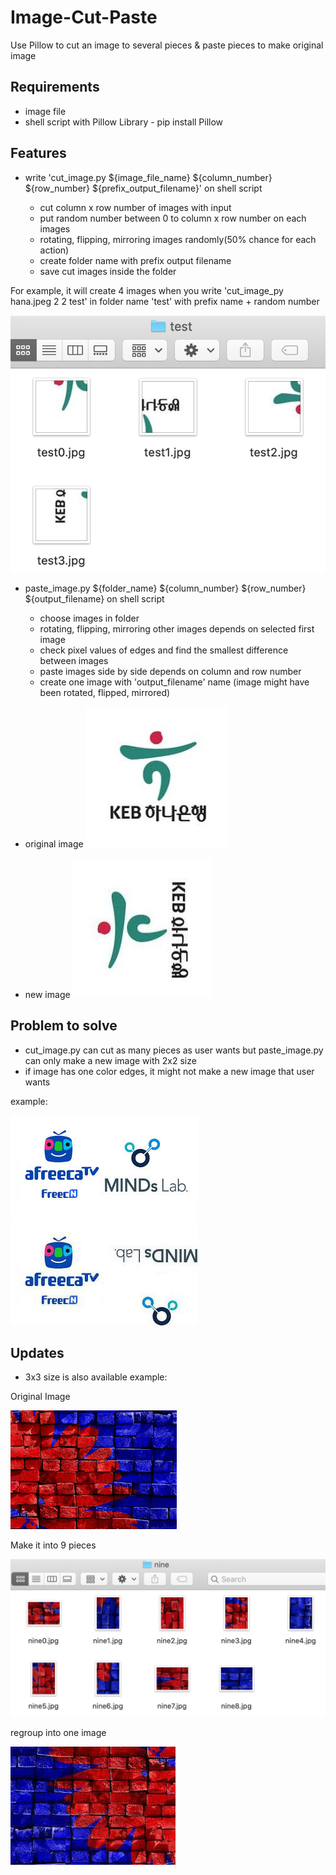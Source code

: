 # Image-Cut-Paste
Use Pillow to cut an image to several pieces &amp;  paste pieces to make original image

## Requirements

* image file
* shell script with Pillow Library - pip install Pillow

## Features

- write 'cut_image.py ${image_file_name} ${column_number}  ${row_number} ${prefix_output_filename}' on shell script

  - cut column x row number of images with input
  - put random number between 0 to column x row number on each images
  - rotating, flipping, mirroring images randomly(50% chance for each action)
  - create folder name with prefix output filename
  - save cut images inside the folder

For example, it will create 4 images when you write 'cut_image_py hana.jpeg 2 2 test' in folder name 'test' with prefix name + random number

![](res/1.png)

- paste_image.py ${folder_name} ${column_number}  ${row_number} ${output_filename} on shell script

  - choose images in folder
  - rotating, flipping, mirroring other images depends on selected first image
  - check pixel values of edges and find the smallest difference between images
  - paste images side by side depends on column and row number
  - create one image with 'output_filename' name (image might have been rotated, flipped, mirrored)
  
* original image
![](res/hana.jpeg)

* new image
![](res/newhana.jpg)

## Problem to solve

- cut_image.py can cut as many pieces as user wants but paste_image.py can only make a new image with 2x2 size
- if image has one color edges, it might not make a new image that user wants

example:

![](res/mindsLabInfo.jpeg)
![](res/newmindslab.jpg)

## Updates

- 3x3 size is also available
example:

Original Image

![](res/images.jpeg)

Make it into 9 pieces

![](res/nine_part.png)

regroup into one image

![](res/nine.jpg)
